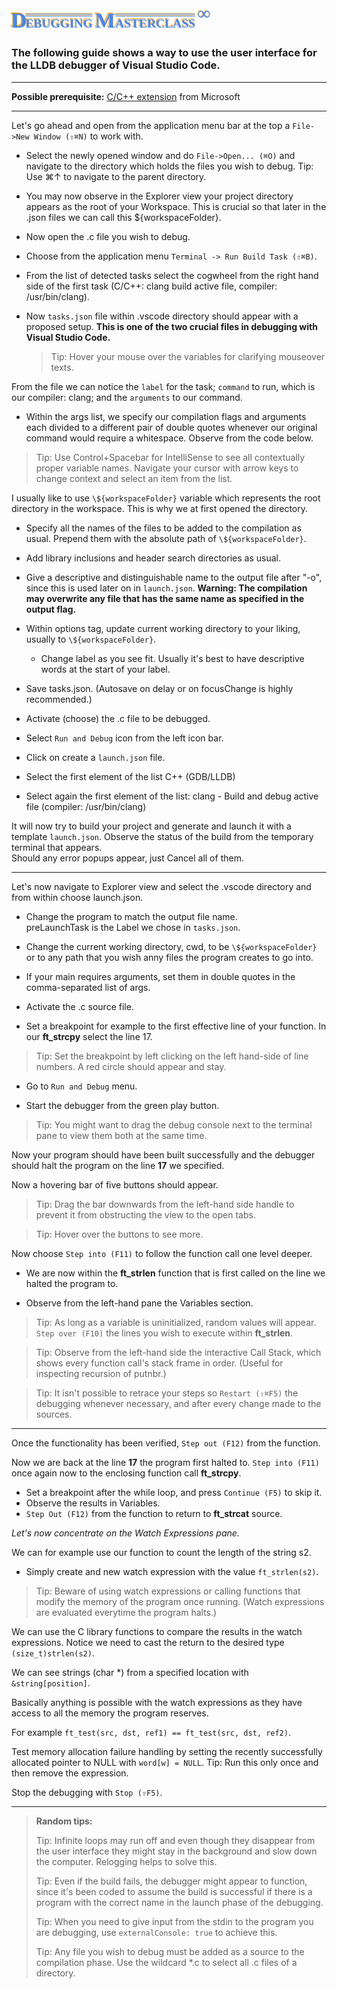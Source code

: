 <div>
	<span style="color:#4287f5;font-family:Futura; font-size:2.47em;font-weight:720;text-shadow: -2px -2px #cf9115;">D</span>
	<div style="margin-left: -6.3px;display:inline;"></div>
	<span style="color:#4287f5;font-family:Futura; font-size:1.42em;font-weight:720;letter-spacing:-0.247px;text-shadow: -1.42px -1.42px #f5ad42;text-decoration-line:overline;text-decoration-style:double;">EBUGGING</span>
	<span style="color:#4287f5;font-family:Futura; font-size:2.47em;font-weight:720;text-shadow: -2px -2px #f5ad42;">M</span>
	<div style="margin-left: -4.2px;display:inline;"></div>
	<span style="color:#4287f5;font-family:Futura; font-size:1.42em;font-weight:720;letter-spacing:-0.247px;text-shadow: -1.42px -1.42px #f5ad42;text-decoration-line:overline;text-decoration-style:double;">ASTERCLASS</span>
	<span style="color:#4287f5;font-family:Futura; font-size:2.47em;font-weight:720;text-shadow: -1.42px -1.42px #f5ad42;"><sup>∞</sup></span>
</div>


### The following guide shows a way to use the user interface for the LLDB debugger of Visual Studio Code.
  ---

**Possible prerequisite:** [C/C++ extension](https://marketplace.visualstudio.com/items?itemName=ms-vscode.cpptools) from Microsoft	

 ---


Let's go ahead and open from the application menu bar at the top a `File->New Window (⇧⌘N)` to work with.  

 - Select the newly opened window and do `File->Open... (⌘O)` and navigate to the directory which holds the files you wish to debug. Tip: Use ⌘↑ to navigate to the parent directory. 

 - You may now observe in the Explorer view your project directory appears as the root of your Workspace. This is crucial so that later in the .json files we can call this \${workspaceFolder}.  
 
- Now open the .c file you wish to debug.  

 - Choose from the application menu `Terminal -> Run Build Task (⇧⌘B)`.

 - From the list of detected tasks select the cogwheel from the right hand side of the first task (C/C++: clang build active file, compiler: /usr/bin/clang).  

 - Now `tasks.json` file within .vscode directory should appear with a proposed setup.
 **This is one of the two crucial files in debugging with Visual Studio Code.**  

	> Tip: Hover your mouse over the variables for clarifying mouseover texts. 
 
From the file we can notice the `label` for the task; `command` to run, which is our compiler: clang; and the `arguments` to our command.  

- Within the args list, we specify our compilation flags and arguments each divided to a different pair of double quotes whenever our original command would require a whitespace. Observe from the code below.  

> Tip: Use Control+Spacebar for IntelliSense to see all contextually proper variable names. Navigate your cursor with arrow keys to change context and select an item from the list.  

I usually like to use `\${workspaceFolder}` variable which represents the root directory in the workspace. This is why we at first opened the directory. 

 - Specify all the names of the files to be added to the compilation as usual. Prepend them with the absolute path of `\${workspaceFolder}`.  

 - Add library inclusions and header search directories as usual.  

 - Give a descriptive and distinguishable name to the output file after "-o", since this is used later on in `launch.json`. **Warning: The compilation may overwrite any file that has the same name as specified in the output flag.**
 
 - Within options tag, update current working directory to your liking, usually to `\${workspaceFolder}`.

	- Change label as you see fit. Usually it's best to have descriptive words at the start of your label.

 - Save tasks.json. (Autosave on delay or on focusChange is highly recommended.)  
 
 - Activate (choose) the .c file to be debugged.  
 
 - Select `Run and Debug` icon from the left icon bar.  

 - Click on create a `launch.json` file.

 - Select the first element of the list C++ (GDB/LLDB)  

 - Select again the first element of the list: clang - Build and debug active file (compiler: /usr/bin/clang)  

 It will now try to build your project and generate and launch it with a template `launch.json`. Observe the status of the build from the temporary terminal that appears.  
Should any error popups appear, just Cancel all of them.  

---

Let's now navigate to Explorer view and select the .vscode directory and from within choose launch.json.  

 - Change the program to match the output file name.  
preLaunchTask is the Label we chose in `tasks.json`.

 - Change the current working directory, cwd, to be `\${workspaceFolder}` or to any path that you wish anny files the program creates to go into.  
 
 - If your main requires arguments, set them in double quotes in the comma-separated list of args.  

 - Activate the .c source file.  

 - Set a breakpoint for example to the first effective line of your function. In our **ft_strcpy** select the line 17.  

 > Tip: Set the breakpoint by left clicking on the left hand-side of line numbers. A red circle should appear and stay.  

 - Go to `Run and Debug` menu.  

 - Start the debugger from the green play button.  
 
 > Tip: You might want to drag the debug console next to the terminal pane to view them both at the same time.  

 Now your program should have been built successfully and the debugger should halt the program on the line **17** we specified.  

 Now a hovering bar of five buttons should appear.  

 > Tip: Drag the bar downwards from the left-hand side handle to prevent it from obstructing the view to the open tabs.  


 > Tip: Hover over the buttons to see more.  

  Now choose `Step into (F11)` to follow the function call one level deeper.  


  -  We are now within the **ft_strlen** function that is first called on the line we halted the program to.  
  
   - Observe from the left-hand pane the Variables section.  
 
  > Tip: As long as a variable is uninitialized, random values will appear.  
`Step over (F10)` the lines you wish to execute within **ft_strlen**.  


 > Tip: Observe from the left-hand side the interactive Call Stack, which shows every function call's stack frame in order. (Useful for inspecting recursion of putnbr.)  


 > Tip: It isn't possible to retrace your steps so `Restart (⇧⌘F5)` the debugging whenever necessary, and after every change made to the sources.  

 ---
Once the functionality has been verified, `Step out (F12)` from the function.  

Now we are back at the line **17** the program first halted to. `Step into (F11)` once again now to the enclosing function call **ft_strcpy**.  

- Set a breakpoint after the while loop, and press `Continue (F5)` to skip it.  
 - Observe the results in Variables.  
 - `Step Out (F12)` from the function to return to **ft_strcat** source.  

  *Let's now concentrate on the Watch Expressions pane.*

We can for example use our function to count the length of the string s2.  
 - Simply create and new watch expression with the value `ft_strlen(s2)`.  

 > Tip: Beware of using watch expressions or calling functions that modify the memory of the program once running. (Watch expressions are evaluated everytime the program halts.)  

 We can use the C library functions to compare the results in the watch expressions. Notice we need to cast the return to the desired type `(size_t)strlen(s2)`.  
 
 
 We can see strings (char *) from a specified location with `&string[position]`.  
 
 
 Basically anything is possible with the watch expressions as they have access to all the memory the program reserves.  
  
  
  For example `ft_test(src, dst, ref1) == ft_test(src, dst, ref2)`.  
  
  Test memory allocation failure handling by setting the recently successfully allocated pointer to NULL with `word[w] = NULL`. Tip: Run this only once and then remove the expression.  
  
  Stop the debugging with `Stop (⇧F5)`.  

---

> **Random tips:**
>  
>Tip: Infinite loops may run off and even though they disappear from the user interface they might stay in the background and slow down the computer. Relogging helps to solve this.  
>
>Tip: Even if the build fails, the debugger might appear to function, since it's been coded to assume the build is successful if there is a program with the correct name in the launch phase of the debugging.  
> 
>Tip: When you need to give input from the stdin to the program you are debugging, use `externalConsole: true` to achieve this.  
>
>Tip: Any file you wish to debug must be added as a source to the compilation phase. Use the wildcard *.c to select all .c files of a directory.  
